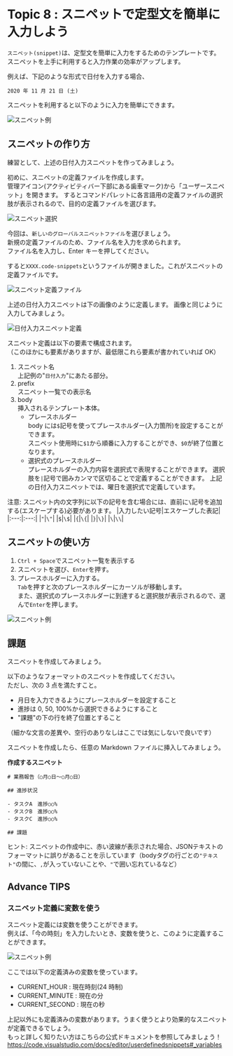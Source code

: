 # Topic 8 : スニペットで定型文を簡単に入力しよう

`スニペット(snippet)`は、定型文を簡単に入力をするためのテンプレートです。  
スニペットを上手に利用すると入力作業の効率がアップします。

例えば、下記のような形式で日付を入力する場合、

```
2020 年 11 月 21 日 (土)
```

スニペットを利用すると以下のように入力を簡単にできます。

![スニペット例](img/800_use_snippet.gif "スニペット例")

## スニペットの作り方

練習として、上述の日付入力スニペットを作ってみましょう。

初めに、スニペットの定義ファイルを作成します。  
管理アイコン(アクティビティバー下部にある歯車マーク)から「ユーザースニペット」を開きます。
するとコマンドパレットに各言語用の定義ファイルの選択肢が表示されるので、目的の定義ファイルを選びます。

![スニペット選択](img/810_select_snippet.PNG "スニペット選択")

今回は、`新しいのグローバルスニペットファイル`を選びましょう。  
新規の定義ファイルのため、ファイル名を入力を求められます。  
ファイル名を入力し、Enter キーを押してください。

すると`XXXX.code-snippets`というファイルが開きました。これがスニペットの定義ファイルです。

![スニペット定義ファイル](img/820_open_snippet.PNG "スニペット定義ファイル")

上述の日付入力スニペットは下の画像のように定義します。
画像と同じように入力してみましょう。

![日付入力スニペット定義](img/830_define_snippet.PNG "日付入力スニペット定義")

スニペット定義は以下の要素で構成されます。  
（このほかにも要素がありますが、最低限これら要素が書かれていれば OK）

1. スニペット名  
   上記例の"`日付入力`"にあたる部分。
1. prefix  
   スニペット一覧での表示名
1. body  
   挿入されるテンプレート本体。
   - プレースホルダー  
     body には`$`記号を使ってプレースホルダー(入力箇所)を設定することができます。  
     スニペット使用時に`$1`から順番に入力することができ、`$0`が終了位置となります。
   - 選択式のプレースホルダー  
     プレースホルダーの入力内容を選択式で表現することができます。
     選択肢を`|`記号で囲みカンマで区切ることで定義することができます。
     上記の日付入力スニペットでは、曜日を選択式で定義しています。

注意: スニペット内の文字列に以下の記号を含む場合には、直前に`\`記号を追加する(エスケープする)必要があります。
|入力したい記号|エスケープした表記|
|:---:|:---:|
|`"`|`\"`|
|`$`|`\$`|
|`{`|`\{`|
|`}`|`\}`|
|`\`|`\\`|

## スニペットの使い方

1. `Ctrl + Space`でスニペット一覧を表示する
1. スニペットを選び、`Enter`を押す。
1. プレースホルダーに入力する。  
   `Tab`を押すと次のプレースホルダーにカーソルが移動します。  
   また、選択式のプレースホルダーに到達すると選択肢が表示されるので、選んで`Enter`を押します。

![スニペット例](img/835_use_snippet_screencast.gif "スニペット例")

## 課題

スニペットを作成してみましょう。

以下のようなフォーマットのスニペットを作成してください。  
ただし、次の 3 点を満たすこと。

- 月日を入力できるようにプレースホルダーを設定すること
- 進捗は 0, 50, 100%から選択できるようにすること
- "課題"の下の行を終了位置とすること

（細かな文言の差異や、空行のありなしはここでは気にしないで良いです）

スニペットを作成したら、任意の Markdown ファイルに挿入してみましょう。

**作成するスニペット**

```
# 業務報告（○月○日～○月○日）

## 進捗状況

- タスクA　進捗○○%
- タスクB　進捗○○%
- タスクC　進捗○○%

## 課題

```

ヒント: スニペットの作成中に、赤い波線が表示された場合、JSONテキストのフォーマットに誤りがあることを示しています（bodyタグの行ごとの`"テキスト"`の間に、`,`が入っていないことや、`"`で囲い忘れているなど）

## Advance TIPS

### スニペット定義に変数を使う

スニペット定義には変数を使うことができます。  
例えば、「今の時刻」を入力したいとき、変数を使うと、このように定義することができます。

![スニペット例](img/840_snippet_with_variable.PNG "スニペット例")

ここでは以下の定義済みの変数を使っています。

- CURRENT_HOUR : 現在時刻(24 時制)
- CURRENT_MINUTE : 現在の分
- CURRENT_SECOND : 現在の秒

上記以外にも定義済みの変数があります。うまく使うとより効果的なスニペットが定義できるでしょう。  
もっと詳しく知りたい方はこちらの公式ドキュメントを参照してみましょう！  
https://code.visualstudio.com/docs/editor/userdefinedsnippets#_variables
